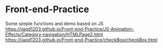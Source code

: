 # Front-end-Practice
Some simple functions and demo based on JS<br>
https://jiaqd1203.github.io/Front-end-Practice/JS-Animation-Effects/Category-navigation/HTMLPage2.html<br>
https://jiaqd1203.github.io/Front-end-Practice/checkBox/checkBox.html<br>
